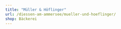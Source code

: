 ```yaml
---
title: "Müller & Höflinger"
url: /diessen-am-ammersee/mueller-und-hoeflinger/
shop: Bäckerei
---
```


